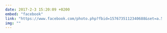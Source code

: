 ```yaml
---
date: 2017-2-3 15:20:09 +0200
embed: "facebook"
link: "https://www.facebook.com/photo.php?fbid=1576735112340688&set=a.574721375875405.143800.100000126436694&type=3&theater"
img: ""
---
```

